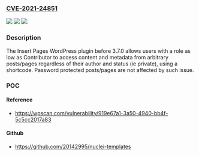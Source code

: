 ### [CVE-2021-24851](https://cve.mitre.org/cgi-bin/cvename.cgi?name=CVE-2021-24851)
![](https://img.shields.io/static/v1?label=Product&message=Insert%20Pages&color=blue)
![](https://img.shields.io/static/v1?label=Version&message=3.7.0%20&color=brightgreen)
![](https://img.shields.io/static/v1?label=Vulnerability&message=CWE-863%20Incorrect%20Authorization&color=brightgreen)

### Description

The Insert Pages WordPress plugin before 3.7.0 allows users with a role as low as Contributor to access content and metadata from arbitrary posts/pages regardless of their author and status (ie private), using a shortcode. Password protected posts/pages are not affected by such issue.

### POC

#### Reference
- https://wpscan.com/vulnerability/919e67a1-3a50-4940-bb4f-5c5cc2017a83

#### Github
- https://github.com/20142995/nuclei-templates

